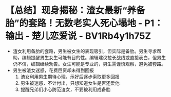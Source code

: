 # 【总结】现身揭秘：渣女最新“养备胎”的套路！无数老实人死心塌地 - P1：输出 - 楚儿恋爱说 - BV1Rb4y1h75Z

-   渣女利用备胎的套路，男生被女生的表现吸引，但实际是备胎。男生寻求帮助，编辑提醒男生女生可能有目的性。编辑建议拉长战线或直接表白，但男生仍不信，编辑继续劝告。女生可能是专业的，男生需谨慎观察，避免被套路。
-   男生被渣女迷惑，花费巨资却未得到回报
    1.  渣女利用男生期待心理，示好后逐步索取更多回报
    2.  男生被迷惑，不计付出，只想知道女生是否还爱他
    3.  提醒兄弟们小心防范渣女，不要被利用成备胎